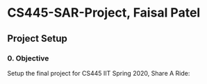 # CS445-SAR-Project, Faisal Patel

## Project Setup

  ### 0. Objective
Setup the final project for CS445 IIT Spring 2020, Share A Ride:

